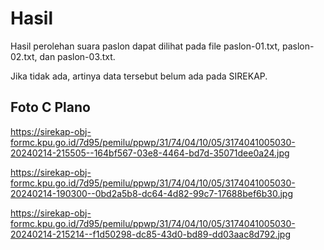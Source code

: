 # Hasil

Hasil perolehan suara paslon dapat dilihat pada file paslon-01.txt, paslon-02.txt, dan paslon-03.txt.

Jika tidak ada, artinya data tersebut belum ada pada SIREKAP.

## Foto C Plano

https://sirekap-obj-formc.kpu.go.id/7d95/pemilu/ppwp/31/74/04/10/05/3174041005030-20240214-215505--164bf567-03e8-4464-bd7d-35071dee0a24.jpg

https://sirekap-obj-formc.kpu.go.id/7d95/pemilu/ppwp/31/74/04/10/05/3174041005030-20240214-190300--0bd2a5b8-dc64-4d82-99c7-17688bef6b30.jpg

https://sirekap-obj-formc.kpu.go.id/7d95/pemilu/ppwp/31/74/04/10/05/3174041005030-20240214-215214--f1d50298-dc85-43d0-bd89-dd03aac8d792.jpg
